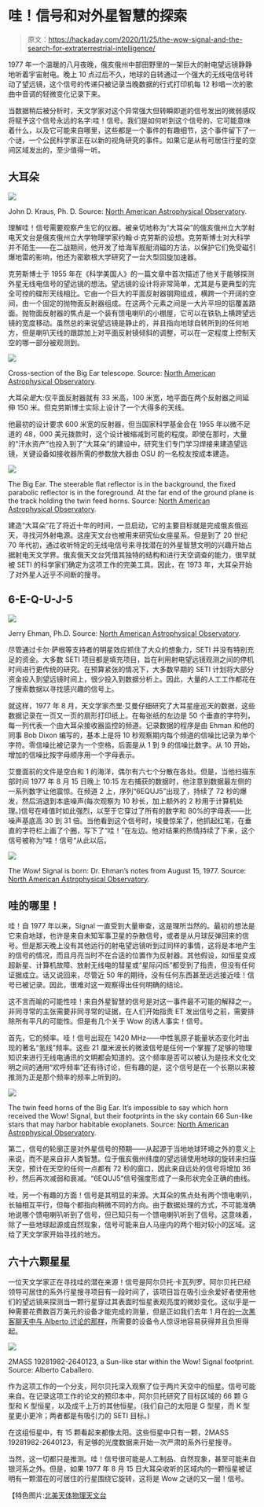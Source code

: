 # 哇！信号和对外星智慧的探索

> 原文：<https://hackaday.com/2020/11/25/the-wow-signal-and-the-search-for-extraterrestrial-intelligence/>

1977 年一个温暖的八月夜晚，俄亥俄州中部田野里的一架巨大的射电望远镜静静地听着宇宙射电。晚上 10 点过后不久，地球的自转通过一个强大的无线电信号转动了望远镜，这个信号的传递只被记录当晚数据的行式打印机每 12 秒唱一次的歌曲中音调的轻微变化记录下来。

当数据稍后被分析时，天文学家对这个异常强大但转瞬即逝的信号发出的微弱感叹将赋予这个信号永远的名字:哇！信号。我们是如何听到这个信号的，它可能意味着什么，以及它可能来自哪里，这些都是一个事件的有趣细节，这个事件留下了一个谜，一个公民科学家正在以新的视角研究的事件。如果它是从有可居住行星的空间区域发出的，至少值得一听。

## 大耳朵

[![](img/60ffcdf93c104e411e4f40e3a21b0f43.png)](https://hackaday.com/wp-content/uploads/2020/11/JDK384-l.jpg)

John D. Kraus, Ph. D. Source: [North American Astrophysical Observatory](http://www.bigear.org/Wow30th/wow30th.htm).

理解哇！信号需要观察产生它的仪器。被亲切地称为“大耳朵”的俄亥俄州立大学射电天文台是俄亥俄州立大学物理学家约翰·d·克劳斯的设想。克劳斯博士对大科学并不陌生——在二战期间，他开发了给海军舰艇消磁的方法，以保护它们免受磁引爆地雷的影响，他还为密歇根大学研究了一台大型回旋加速器。

克劳斯博士于 1955 年在《科学美国人》的一篇文章中首次描述了他关于能够探测外星无线电信号的望远镜的想法。望远镜的设计将非常简单，尤其是与更典型的完全可控的碟形天线相比。它由一个巨大的平面反射器钢网组成，横跨一个开阔的空间，由一个固定的抛物面反射器组成。在这两个元素之间是一大片平坦的铝覆盖路面。抛物面反射器的焦点是一个装有馈电喇叭的小棚屋，它可以在铁轨上横跨望远镜的宽度移动。虽然总的来说望远镜是静止的，并且指向地球自转所到的任何地方，但是喇叭天线的跟踪加上对平面反射镜倾斜的调整，可以在一定程度上控制天空的哪一部分被观测到。

[![](img/8c7341f366bb9265aa5be049d561c244.png)](https://hackaday.com/wp-content/uploads/2020/11/big-ear-schematic.jpg)

Cross-section of the Big Ear telescope. Source: [North American Astrophysical Observatory](http://www.bigear.org/Wow30th/wow30th.htm).

大耳朵*是*大:仅平面反射器就有 33 米高，100 米宽，地平面在两个反射器之间延伸 150 米。但克劳斯博士实际上设计了一个大得多的天线。

他最初的设计要求 600 米宽的反射器，但当国家科学基金会在 1955 年以微不足道的 48，000 美元拨款时，这个设计被缩减到可能的程度。即使在那时，大量的“汗水资产”也投入到了“大耳朵”的建设中，研究生们专门学习焊接来建造望远镜，关键设备如接收器所需的参数放大器由 OSU 的一名校友按成本建造。

[![](img/9b459cae51586344696ca3c987cb14f8.png)](https://hackaday.com/wp-content/uploads/2020/11/BigEar2L.jpg)

The Big Ear. The steerable flat reflector is in the background, the fixed parabolic reflector is in the foreground. At the far end of the ground plane is the track holding the twin feed horns. Source: [North American Astrophysical Observatory](http://www.bigear.org/Wow30th/wow30th.htm).

建造“大耳朵”花了将近十年的时间，一旦启动，它的主要目标就是完成俄亥俄巡天，寻找河外射电源。这座天文台也被用来研究仙女座星系。但是到了 20 世纪 70 年代初，通过收听特定的无线电信号来寻找潜在的外星智慧文明的兴趣开始占据射电天文学界。俄亥俄天文台凭借其独特的结构和进行天空调查的能力，很早就被 SETI 的科学家们确定为这项工作的完美工具。因此，在 1973 年，大耳朵开始了对外星人近乎不间断的搜寻。

## 6-E-Q-U-J-5

[![](img/b77e6b515b4cd289de61187f6fb93938.png)](https://hackaday.com/wp-content/uploads/2020/11/Ehman-l.jpg)

Jerry Ehman, Ph.D. Source: [North American Astrophysical Observatory](http://www.bigear.org/Wow30th/wow30th.htm).

尽管通过卡尔·萨根等支持者的明星效应抓住了大众的想象力，SETI 并没有特别充足的资金。大多数 SETI 项目都是填充项目，旨在利用射电望远镜观测之间的停机时间进行更传统的研究。在预算紧张的情况下，大多数早期的 SETI 计划将大部分资金投入到望远镜时间上，很少投入到数据分析上。因此，大量的人工工作都花在了搜索数据以寻找感兴趣的信号上。

就这样，1977 年 8 月，天文学家杰里·艾曼仔细研究了大耳星座巡天的数据，这些数据记录在一页又一页的扇形打印纸上。在每张纸的左边是 50 个垂直的字符列，每一列代表一个由大耳朵接收器监控的频道。记录数据的程序是由 Ehman 和他的同事 Bob Dixon 编写的，基本上是将 10 秒观察期内每个频道的信噪比记录为单个字符。零信噪比被记录为一个空格，后面是从 1 到 9 的信噪比数字。从 10 开始，增加的信噪比按字母顺序用一个字母表示。

艾曼面前的文件是空白和 1 的海洋，偶尔有六七个分散在各处。但是，当他扫描东部时间 1977 年 8 月 15 日晚上 10:15 左右捕获的数据时，他注意到数据最左侧的一系列数字让他震惊。在频道 2 上，序列“6EQUJ5”出现了，持续了 72 秒的爆发，然后消退到本底噪声(每次观察为 10 秒长，加上额外的 2 秒用于计算机处理。)信号在峰值时如此强烈，以至于它穿过了所有的数字和 80%的字母表——比噪声基底高 30 到 31 倍。当他看到这个信号时，埃曼惊呆了，他抓起红笔，在垂直的字符栏上画了个圈，写下了“哇！”在左边。他对结果的热情持续了下来，这个信号被称为“哇！信号“从此以后。

[![](img/1dd09113502cb64deb83abb058df0c48.png)](https://hackaday.com/wp-content/uploads/2020/11/WowL.jpg)

The Wow! Signal is born: Dr. Ehman’s notes from August 15, 1977\. Source: [North American Astrophysical Observatory](http://www.bigear.org/Wow30th/wow30th.htm).

## 哇的哪里！

哇！自 1977 年以来，Signal 一直受到大量审查，这是理所当然的。最初的想法是它来自地球，也许是来自未知军事卫星的杂散信号，或者是从月球反弹回来的信号。但是那天晚上没有其他运行的射电望远镜听到过同样的事情，这将是本地产生的信号的情况，而且月亮当时不在合适的位置作为反射器。其他假设，如恒星变成超新星、计算机故障、放射无线电的彗星或“星际闪烁”都受到了指责，但没有任何证据成立。话又说回来，尽管近 50 年的期待，没有任何东西甚至远远接近哇！信号已被记录。因此，很难对这一观察得出任何明确的结论。

这不言而喻的可能性哇！来自外星智慧的信号是对这一事件最不可能的解释之一。非同寻常的主张需要非同寻常的证据，在人们开始指责 ET 发出信号之前，需要排除所有平凡的可能性。但是有几个关于 Wow 的诱人事实！信号。

首先，它的频率。哇！信号出现在 1420 MHz——中性氢原子能量状态变化时出现的著名“氢线”频率。这些 21 厘米波长的微波信号是任何一个掌握了足够的物理知识来进行无线电通讯的文明都会知道的。这个频率是否可以被认为是技术文化文明之间的通用“欢呼频率”还有待讨论，但有趣的是，这个信号是在一个长期以来被推测为正是那个频率的频率上听到的。

[![](img/d8f0c6df04f319a46d9f364326014b40.png)](https://hackaday.com/wp-content/uploads/2020/11/2hornsL.gif)

The twin feed horns of the Big Ear. It’s impossible to say which horn received the Wow! Signal, but their footprints in the sky contain 66 Sun-like stars that may harbor habitable exoplanets. Source: [North American Astrophysical Observatory](http://www.bigear.org/Wow30th/wow30th.htm).

第二，信号的轮廓正是对外星信号的预期——从起源于当地地球环境之外的意义上来说，而不是来自非人类智慧。位于俄亥俄州纬度的望远镜使用地球的旋转来扫描天空，预计在天空的任何一点都有 72 秒的窗口，因此来自远处的信号将增加 36 秒，然后再次减弱和衰减。“6EQUJ5”信号强度形成了一条形状完全正确的曲线。

哇，另一个有趣的方面！信号是其明显的来源。大耳朵的焦点处有两个馈电喇叭，长轴相互平行，但每个都指向稍微不同的方向。由于数据处理的方式，不可能准确地说哪个馈电喇叭听到了信号，但已知只有一个馈电喇叭听到了信号。这意味着，除了一些地球起源或自然现象，信号可能来自人马座内的两个相对较小的区域。这给了天文学家开始寻找的地方。

## 六十六颗星星

一位天文学家正在寻找哇的潜在来源！信号是阿尔贝托·卡瓦列罗。阿尔贝托已经领导可居住的系外行星搜寻项目有一段时间了，该项目旨在吸引业余爱好者使用他们的望远镜来探测当一颗行星穿过其表面时恒星表观亮度的微妙变化。这似乎是一种需要花费数百万美元的设备才能完成的测量，但是正如我们去年 1 月在[的一次黑客聊天中与 Alberto 讨论的那样](https://hackaday.com/2020/01/13/habitable-exoplanets-hack-chat/)，所需要的设备令人惊讶地容易获得并且负担得起。

[![](img/a2fc616f7859e1e2bb13968aff3c97bb.png)](https://hackaday.com/wp-content/uploads/2020/11/sunlike-1.png)

2MASS 19281982-2640123, a Sun-like star within the Wow! Signal footprint. Source: Alberto Caballero.

作为这项工作的一个分支，阿尔贝托深入观察了位于两片天空中的恒星。信号可能来自。在记录这项工作的论文的预印本中，阿尔贝托研究了目标区域的 66 颗 G 型和 K 型恒星，以及成千上万的其他恒星。(我们自己的太阳是 G 型星，而 K 型星更小更冷；两者都是有吸引力的 SETI 目标。)

在这组恒星中，有 15 颗看起来都像太阳。这些恒星中只有一颗，2MASS 19281982-2640123，有足够的光度数据来开始一次严肃的系外行星搜寻。

当然，这一切都只是推测。哇！信号很可能是人工制品、自然现象，甚至可能来自银河系之外。但是，如果 1977 年 8 月 15 日大耳朵收听的区域内的一颗恒星被证明有一颗潜在的可居住的行星围绕它旋转，这将是 Wow 之谜的又一层！信号。

【特色图片:[北美天体物理天文台](http://www.bigear.org/Wow30th/wow30th.htm)